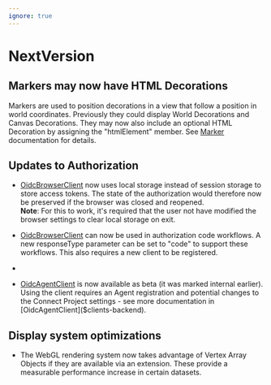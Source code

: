 ```yaml
---
ignore: true
---
```

# NextVersion

## Markers may now have HTML Decorations

Markers are used to position decorations in a view that follow a position in world coordinates. Previously they could display World Decorations and Canvas Decorations. They may now also include an optional HTML Decoration by assigning the "htmlElement" member. See [Marker]($frontend) documentation for details.

## Updates to Authorization

* [OidcBrowserClient]($frontend) now uses local storage instead of session storage to store access tokens. The state of the authorization would therefore now be preserved if the browser was closed and reopened.<br/>
**Note**: For this to work, it's required that the user not have modified the browser settings to clear local storage on exit.

* [OidcBrowserClient]($frontend) can now be used in authorization code workflows. A new responseType parameter can be set to "code" to support these workflows. This also requires a new client to be registered.
*
* [OidcAgentClient]($clients-backend) is now available as beta (it was marked internal earlier). Using the client requires an Agent registration and potential changes to the Connect Project settings - see more documentation in [OidcAgentClient]($clients-backend).

## Display system optimizations
  * The WebGL rendering system now takes advantage of Vertex Array Objects if they are available via an extension.  These provide a measurable performance increase in certain datasets.
